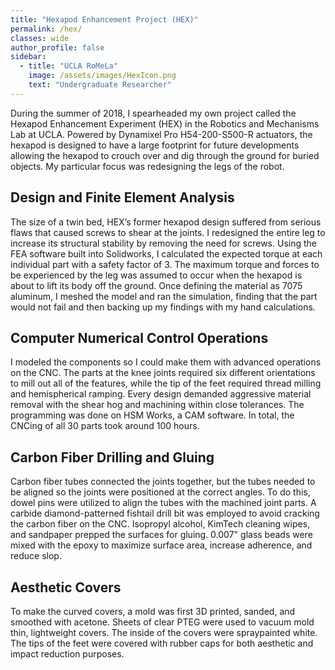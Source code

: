 ```yaml
---
title: "Hexapod Enhancement Project (HEX)"
permalink: /hex/
classes: wide
author_profile: false
sidebar:
  - title: "UCLA RoMeLa"
    image: /assets/images/HexIcon.png
    text: "Undergraduate Researcher"
---
```


During the summer of 2018, I spearheaded my own project called the Hexapod Enhancement Experiment (HEX) in the Robotics and Mechanisms Lab at UCLA. Powered by Dynamixel Pro H54-200-S500-R actuators, the hexapod is designed to have a large footprint for future developments allowing the hexapod to crouch over and dig through the ground for buried objects. My particular focus was redesigning the legs of the robot.

## Design and Finite Element Analysis

The size of a twin bed, HEX’s former hexapod design suffered from serious flaws that caused screws to shear at the joints. I redesigned the entire leg to increase its structural stability by removing the need for screws. Using the FEA software built into Solidworks, I calculated the expected torque at each individual part with a safety factor of 3. The maximum torque and forces to be experienced by the leg was assumed to occur when the hexapod is about to lift its body off the ground. Once defining the material as 7075 aluminum, I meshed the model and ran the simulation, finding that the part would not fail and then backing up my findings with my hand calculations.

## Computer Numerical Control Operations

I modeled the components so I could make them with advanced operations on the CNC. The parts at the knee joints required six different orientations to mill out all of the features, while the tip of the feet required thread milling and hemispherical ramping. Every design demanded aggressive material removal with the shear hog and machining within close tolerances. The programming was done on HSM Works, a CAM software. In total, the CNCing of all 30 parts took around 100 hours.

## Carbon Fiber Drilling and Gluing

Carbon fiber tubes connected the joints together, but the tubes needed to be aligned so the joints were positioned at the correct angles. To do this, dowel pins were utilized to align the tubes with the machined joint parts. A carbide diamond-patterned fishtail drill bit was employed to avoid cracking the carbon fiber on the CNC. Isopropyl alcohol, KimTech cleaning wipes, and sandpaper prepped the surfaces for gluing. 0.007" glass beads were mixed with the epoxy to maximize surface area, increase adherence, and reduce slop.

## Aesthetic Covers

To make the curved covers, a mold was first 3D printed, sanded, and smoothed with acetone. Sheets of clear PTEG were used to vacuum mold thin, lightweight covers. The inside of the covers were spraypainted white. The tips of the feet were covered with rubber caps for both aesthetic and impact reduction purposes.